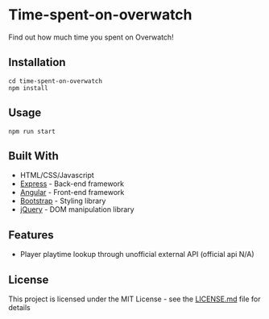 # Time-spent-on-overwatch
Find out how much time you spent on Overwatch!

## Installation
```
cd time-spent-on-overwatch
npm install
```

## Usage
```
npm run start
```

## Built With
* HTML/CSS/Javascript
* [Express](https://expressjs.com/en/api.html) - Back-end framework
* [Angular](https://docs.angularjs.org/api) - Front-end framework
* [Bootstrap](https://getbootstrap.com/) - Styling library
* [jQuery](https://api.jquery.com/) - DOM manipulation library

## Features
- Player playtime lookup through unofficial external API (official api N/A)

## License
This project is licensed under the MIT License - see the [LICENSE.md](LICENSE.md) file for details
